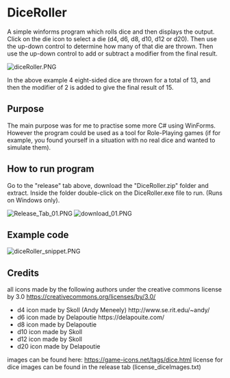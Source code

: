 # DiceRoller

A simple winforms program which rolls dice and then displays the output. Click on the die icon to select a die (d4, d6, d8, d10, d12 or d20). Then use the up-down control to determine how many of that die are thrown. Then use the up-down control to add or subtract a modifier from the final result.

![diceRoller.PNG](https://gamblepants.github.io/img/diceRoller.PNG)

In the above example 4 eight-sided dice are thrown for a total of 13, and then the modifier of 2 is added to give the final result of 15.

## Purpose

The main purpose was for me to practise some more C# using WinForms. However the program could be used as a tool for Role-Playing games (if for example, you found yourself in a situation with no real dice and wanted to simulate them). 

## How to run program

Go to the "release" tab above, download the "DiceRoller.zip" folder and extract. Inside the folder double-click on the DiceRoller.exe file to run. (Runs on Windows only).

![Release_Tab_01.PNG](https://gamblepants.github.io/img/Release_Tab_01.PNG)
![download_01.PNG](https://gamblepants.github.io/img/download_01.PNG)


## Example code

![diceRoller_snippet.PNG](https://gamblepants.github.io/img/diceRoller_snippet.PNG)

## Credits

all icons made by the following authors under the creative commons license by 3.0 
https://creativecommons.org/licenses/by/3.0/

<ul>
  <li>d4 icon made by Skoll (Andy Meneely) http://www.se.rit.edu/~andy/ </li>
  <li>d6 icon made by Delapoutie https://delapouite.com/</li>
  <li>d8 icon made by Delapoutie</li>
  <li>d10 icon made by Skoll</li>
  <li>d12 icon made by Skoll</li>
  <li>d20 icon made by Delapoutie</li>
</ul>

images can be found here: https://game-icons.net/tags/dice.html
license for dice images can be found in the release tab (license_diceImages.txt)
